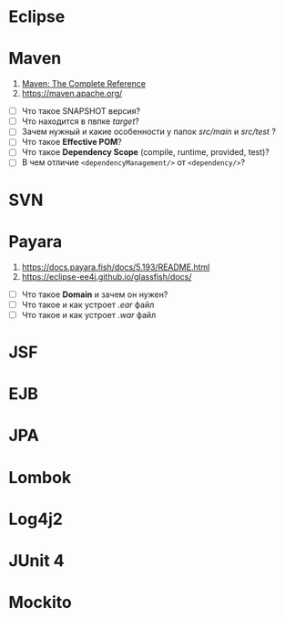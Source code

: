 # Eclipse
# Maven
1. [Maven: The Complete Reference](https://books.sonatype.com/mvnref-book/pdf/mvnref-pdf.pdf)
2. https://maven.apache.org/

- [ ] Что такое SNAPSHOT версия?
- [ ] Что находится в пвпке *target*?
- [ ] Зачем нужный и какие особенности у папок *src/main* и *src/test* ?
- [ ] Что такое **Effective POM**?
- [ ] Что такое **Dependency Scope** (compile, runtime, provided, test)?
- [ ] В чем отличие `<dependencyManagement/>` от `<dependency/>`? 
# SVN
# Payara
1. https://docs.payara.fish/docs/5.193/README.html
2. https://eclipse-ee4j.github.io/glassfish/docs/

- [ ] Что такое **Domain** и зачем он нужен? 
- [ ] Что такое и как устроет *.ear* файл
- [ ] Что такое и как устроет *.war* файл

# JSF
# EJB
# JPA
# Lombok
# Log4j2
# JUnit 4
# Mockito
